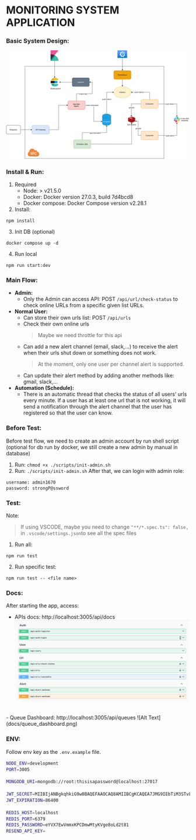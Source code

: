 # MONITORING SYSTEM APPLICATION

### Basic System Design:
![Alt Text](docs/monitoring_system-Page-2.drawio.svg)

### Install & Run:
1. Required
    - Node: > v21.5.0
    - Docker: Docker version 27.0.3, build 7d4bcd8
    - Docker compose: Docker Compose version v2.28.1
2. Install: 
```
npm install
```
3. Init DB (optional)
```
docker compose up -d
```
4. Run local
```
npm run start:dev
```

### Main Flow:
- **Admin:** 
  - Only the Admin can access API: POST `/api/url/check-status` to check online URLs from a specific given list URLs.
- **Normal User:**
  - Can store their own urls list: POST `/api/urls`
  - Check their own online urls
    >Maybe we need throttle for this api
  - Can add a new alert channel (email, slack,...) to receive the alert when their urls shut down or something does not work. 
    >At the moment, only one user per channel alert is supported.
  - Can update their alert method by adding another methods like: gmail, slack,...
- **Automation (Schedule):**
  - There is an automatic thread that checks the status of all users' urls every minute. If a user has at least one url that is not working, it will send a notification through the alert channel that the user has registered so that the user can know.

### Before Test:
Before test flow, we need to create an admin account by run shell script (optional for db run by docker, we still create a new admin by manual in database)
1. Run: `chmod +x ./scripts/init-admin.sh`
2. Run: `./scripts/init-admin.sh`
After that, we can login with admin role:
```
username: admin1670
password: strongP@ssword
```


### Test:
Note:
>If using VSCODE, maybe you need to change `"**/*.spec.ts": false,` in `.vscode/settings.json`to see all the spec files
1. Run all:
```
npm run test
```
2. Run specific test:
```
npm run test -- <file name>
```

### Docs:
After starting the app, access: 

- APIs docs: http://localhost:3005/api/docs
![Alt Text](docs/swagger.png)
<br>
- Queue Dashboard: http://localhost:3005/api/queues
![Alt Text](docs/queue_dashboard.png)

### ENV:
Follow env key as the `.env.example` file.
```bash
NODE_ENV=development
PORT=3005

MONGODB_URI=mongodb://root:thisisapassword@localhost:27017

JWT_SECRET=MIIBIjANBgkqhkiG9w0BAQEFAAOCAQ8AMIIBCgKCAQEA7JMG9IEbTiM3STvLOauMBNeP12BvDtNZmbwVOrqGlFfALe0nFCN5uWW285SzuGVuwsiM+eqM0NJnTOXM8QUpR+fpXCcBZVidMdy31IUcrDoMoBy9Ab9dgWifVGGta5Yh1M8sOiDxs2NFGLmV+00+9lIohrwgjh1/+2HlLzLDfvkCsuZvEzCBILBbtBTDrEDR
JWT_EXPIRATION=86400

REDIS_HOST=localhost
REDIS_PORT=6379
REDIS_PASSWORD=eYVX7EwVmmxKPCDmwMtyKVge8oLd2t81
RESEND_API_KEY=
```

